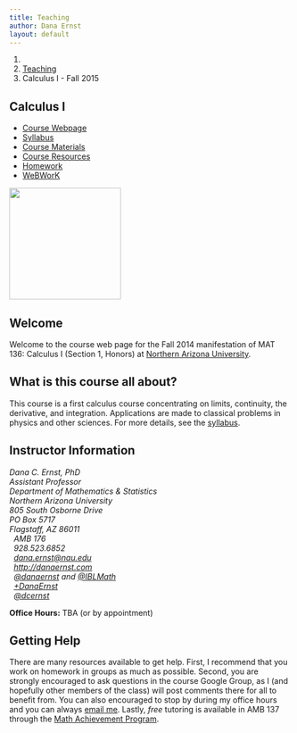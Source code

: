 ```yaml
---
title: Teaching
author: Dana Ernst
layout: default
---
```


<ol class="breadcrumb">
  <li><a href="/"><i class="fa fa-home"></i></a></li>
  <li><a href="/teaching/">Teaching</a></li>
  <li class="active">Calculus I - Fall 2015</li>
</ol>

<div id="right">
<h2>Calculus I</h2>
<ul>
<li><a href="http://teaching.danaernst.com/mat136f14/" title="Calculus I – Fall 2014">Course Webpage</a></li>
<li><a href="http://teaching.danaernst.com/mat136f14/syllabus/" title="Syllabus">Syllabus</a></li>
<li><a href="http://teaching.danaernst.com/mat136f14/materials/" title="Course Materials">Course Materials</a></li>
<li><a href="http://teaching.danaernst.com/mat136f14/resources/" title="Course Resources">Course Resources</a></li>
<li><a href="http://teaching.danaernst.com/mat136f14/homework/" title="Homework">Homework</a></li>
<li><a href="https://webwork.math.nau.edu/webwork2/DErnst_136/" target="_blank">WeBWorK</a></li>
</ul>
<img src="{{ site.baseurl }}/images/2012/08/RiemannSum-300x191.png" width="200" align="center" />
</div>

## Welcome ##
Welcome to the course web page for the Fall 2014 manifestation of MAT 136: Calculus I (Section 1, Honors) at [Northern Arizona University](http://nau.edu).

## What is this course all about? ##
This course is a first calculus course concentrating on limits, continuity, the derivative, and integration. Applications are made to classical problems in physics and other sciences. For more details, see the [syllabus](http://teaching.danaernst.com/courses/mat136f14/syllabus/).

## Instructor Information ##

<div class="row">
  <div class="col-xs-12 col-sm-6">
    <div>
      <address>
      Dana C. Ernst, PhD<br />
      Assistant Professor<br />
      Department of Mathematics &amp; Statistics<br />
      Northern Arizona University<br />
      805 South Osborne Drive<br />
      PO Box 5717<br />
      Flagstaff,  AZ  86011
      </address>
    </div>
  </div>

  <div class="col-xs-12 col-sm-6">
    <div>
      <address>
      <i class="fa fa-university fa-fw"></i>&nbsp; AMB 176<br />
      <i class="fa fa-phone fa-fw"></i>&nbsp; 928.523.6852<br />
      <i class="fa fa-envelope-o fa-fw"></i>&nbsp; <a href="mailto:dana.ernst@nau.edu">dana.ernst@nau.edu</a><br />
      <i class="fa fa-link fa-fw"></i>&nbsp; <a href="http://danaernst.com">http://danaernst.com</a><br />
      <i class="fa fa-twitter fa-fw"></i>&nbsp; <a href="http://twitter.com/danaernst">@danaernst</a> and <a href="http://twitter.com/IBLMath">@IBLMath</a><br />
      <i class="fa fa-google-plus fa-fw"></i>&nbsp; <a href="https://plus.google.com/+DanaErnst/posts">+DanaErnst</a><br />
      <i class="fa fa-github fa-fw"></i>&nbsp; <a href="https://github.com/dcernst">@dcernst</a>
      </address>
    </div>
  </div>
</div>

**Office Hours:** TBA (or by appointment)<br />

## Getting Help ##
There are many resources available to get help.  First, I recommend that you work on homework in groups as much as possible.  Second, you are strongly encouraged to ask questions in the course Google Group, as I (and hopefully other members of the class) will post comments there for all to benefit from.  You can also encouraged to stop by during my office hours and you can always [email me](mailto:dana.ernst@nau.edu).  Lastly, *free* tutoring is available in AMB 137 through the [Math Achievement Program](http://nau.edu/student-learning-centers/).
